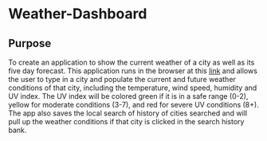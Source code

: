 # Weather-Dashboard

## Purpose
To create an application to show the current weather of a city as well as its five day forecast. This application runs in the browser at this [link](https://mrxanthic.github.io/Weather-Dashboard/) and allows the user to type in a city and populate the current and future weather conditions of that city, including the temperature, wind speed, humidity and UV index. The UV index will be colored green if it is in a safe range (0-2), yellow for moderate conditions (3-7), and red for severe UV conditions (8+). The app also saves the local search of history of cities searched and will pull up the weather conditions if that city is clicked in the search history bank.